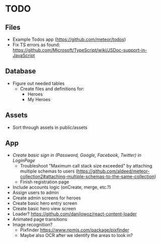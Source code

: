 # TODO

## Files

* Example Todos app (<https://github.com/meteor/todos>)
* Fix TS errors as found: <https://github.com/Microsoft/TypeScript/wiki/JSDoc-support-in-JavaScript>

## Database

* Figure out needed tables
  * Create files and definitions for:
    * Heroes
    * My Heroes

## Assets

* Sort through assets in public/assets

## App

* _Create basic sign in (Password, Google, Facebook, Twitter) in LoginPage_
  * Troubleshoot "Maximum call stack size exceeded" by attaching multiple schemas to users (<https://github.com/aldeed/meteor-collection2#attaching-multiple-schemas-to-the-same-collection>)
  * Finish registration page
* Include accounts logic (onCreate, merge, etc.?)
* Assign users to admin
* Create admin screens for heroes
* Create basic hero entry screen
* Create basic hero view screen
* Loader? <https://github.com/danilowoz/react-content-loader>
* Animated page transitions
* Image recognition?
  * Pixfinder <https://www.npmjs.com/package/pixfinder>
  * Maybe also OCR after we identify the areas to look in?

